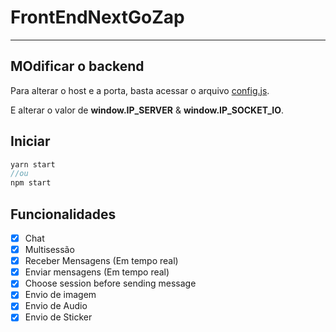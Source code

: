 # FrontEndNextGoZap
----------

## MOdificar o backend

Para alterar o host e a porta, basta acessar o arquivo [config.js](/public/config.js).

E alterar o valor de **window.IP_SERVER** & **window.IP_SOCKET_IO**.

## Iniciar

```jsx
yarn start
//ou
npm start
```

## Funcionalidades

- [x] Chat
- [x] Multisessão
- [x] Receber Mensagens (Em tempo real)
- [x] Enviar mensagens (Em tempo real)
- [x] Choose session before sending message
- [x] Envio de imagem 
- [x] Envio de Audio
- [x] Envio de Sticker
